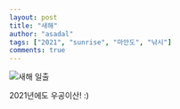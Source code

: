 ```yaml
---
layout: post
title: "새해"
author: "asadal"
tags: ["2021", "sunrise", "마안도", "낚시"]
comments: true
---
```

![새해 일출](https://scontent-ssn1-1.xx.fbcdn.net/v/t1.0-9/136376878_10158164926473752_7046897757135041332_n.jpg?_nc_cat=109&ccb=2&_nc_sid=8bfeb9&_nc_ohc=VgUKHeObdnMAX-91qpB&_nc_ht=scontent-ssn1-1.xx&oh=f5ce6ececb29528a5de1c61b758f5c81&oe=6023C26E)

2021년에도 우공이산! :)
